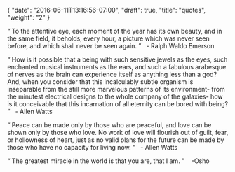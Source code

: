 {
  "date": "2016-06-11T13:16:56-07:00",
  "draft": true,
  "title": "quotes",
  "weight": "2"
}


“ To the attentive eye, each moment of the year has its own beauty, and in the same field, it beholds, every hour, a picture which was never seen before, and which shall never be seen again. ”
&nbsp;&nbsp;<span>- Ralph Waldo Emerson</span>


“ How is it possible that a being with such sensitive jewels as the eyes, such
enchanted musical instruments as the ears, and such a fabulous arabesque of
nerves as the brain can experience itself as anything less than a god? And, when
you consider that this incalculably subtle organism is inseparable from the
still more marvelous patterns of its environment- from the minutest electrical
designs to the whole company of the galaxies- how is it conceivable that this
incarnation of all eternity can be bored with being? ” 
&nbsp;&nbsp;<span>- Allen Watts</span>

“ Peace can be made only by those who are peaceful, and love can be shown only by those who love. No work of love will flourish out of guilt, fear, or hollowness of heart, just as no valid plans for the future can be made by those who have no capacity for living now. ” 
&nbsp;&nbsp;<span>- Allen Watts</span>


“ The greatest miracle in the world is that you are, that I am. ”
&nbsp;&nbsp;<span> -Osho</span>

